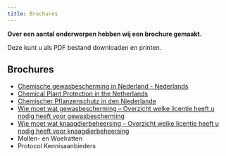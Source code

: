 ```yaml
---
title: Brochures
---
```

**Over een aantal onderwerpen hebben wij een brochure gemaakt.**

Deze kunt u als PDF bestand downloaden en printen.

## Brochures

* [Chemische gewasbescherming in Nederland - Nederlands](https://erkenningen.nl/LinkClick.aspx?fileticket=K0CarsgSAaw%3d&tabid=152&portalid=1&mid=573)
* [Chemical Plant Protection in the Netherlands](https://erkenningen.nl/LinkClick.aspx?fileticket=Uaz4dH0cP3s%3d&tabid=152&portalid=1&mid=573)
* [Chemischer Pflanzenschutz in den Niederlande](https://erkenningen.nl/LinkClick.aspx?fileticket=UKG4qsg-m08%3d&tabid=152&portalid=1&mid=573)
* [Wie moet wat gewasbescherming – Overzicht welke licentie heeft u nodig heeft voor gewasbescherming](https://erkenningen.nl/LinkClick.aspx?fileticket=x-A1ZbfC7Wo%3d&tabid=152&portalid=1&mid=573)
* [Wie moet wat knaagdierbeheersing – Overzicht welke licentie heeft u nodig heeft voor knaagdierbeheersing](https://erkenningen.nl/LinkClick.aspx?fileticket=eFqRDAdU_H8%3d&tabid=152&portalid=1&mid=573)
* Mollen- en Woelratten
* Protocol Kennisaanbieders
